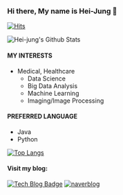 ### Hi there, My name is Hei-Jung 👋

[![Hits](https://hits.seeyoufarm.com/api/count/incr/badge.svg?url=https%3A%2F%2Fgithub.com%2Fhei-jung&count_bg=%23F890B2&title_bg=%23838080&icon=&icon_color=%23FFFFFF&title=hits&edge_flat=false)](https://hits.seeyoufarm.com)

![Hei-jung's Github Stats](https://github-readme-stats.vercel.app/api?username=hei-jung&show_icons=true&hide_border=true)
<!--[![Top Langs](https://github-readme-stats.vercel.app/api/top-langs/?username=hei-jung&layout=compact&hide_border=true)](https://github.com/hei-jung)-->

#### MY INTERESTS

- Medical, Healthcare
  - Data Science
  - Big Data Analysis
  - Machine Learning
  - Imaging/Image Processing

#### PREFERRED LANGUAGE

- Java
- Python

[![Top Langs](https://github-readme-stats.vercel.app/api/top-langs/?username=hei-jung)](https://github.com/hei-jung)

#### Visit my blog:
[![Tech Blog Badge](http://img.shields.io/badge/-Tech%20blog-black?style=flat-square&logo=github&link=https://zzsza.github.io/)](https://hei-jung.github.io/)
[![naverblog](https://img.shields.io/badge/naverblog-badge?style=flat-square&logo=Blogger&logoColor=white)](http://blog.naver.com/wkdgpwjd007)


<!--
**hei-jung/hei-jung** is a ✨ _special_ ✨ repository because its `README.md` (this file) appears on your GitHub profile.

Here are some ideas to get you started:

- 🔭 I’m currently working on ...
- 🌱 I’m currently learning ...
- 👯 I’m looking to collaborate on ...
- 🤔 I’m looking for help with ...
- 💬 Ask me about ...
- 📫 How to reach me: ...
- 😄 Pronouns: ...
- ⚡ Fun fact: ...
-->
